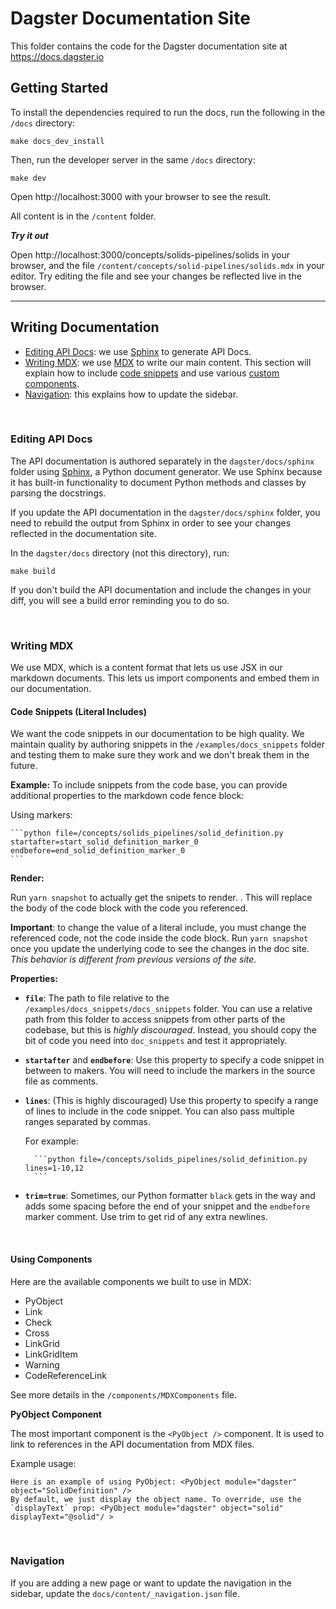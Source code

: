 # Dagster Documentation Site

This folder contains the code for the Dagster documentation site at https://docs.dagster.io

## Getting Started

To install the dependencies required to run the docs, run the following in the `/docs` directory:

```
make docs_dev_install
```

Then, run the developer server in the same `/docs` directory:

```
make dev
```

Open http://localhost:3000 with your browser to see the result.

All content is in the `/content` folder.

**_Try it out_**

Open http://localhost:3000/concepts/solids-pipelines/solids in your browser, and the file `/content/concepts/solid-pipelines/solids.mdx` in your editor. Try editing the file and see your changes be reflected live in the browser.

---

## Writing Documentation

- [Editing API Docs](#editing-api-docs): we use [Sphinx](https://www.sphinx-doc.org/en/master/) to generate API Docs.
- [Writing MDX](#writing-mdx): we use [MDX](https://mdxjs.com/table-of-components) to write our main
  content. This section will explain how to include [code snippets](#code-snippets-literal-includes)
  and use various [custom components](#using-components).
- [Navigation](#navigation): this explains how to update the sidebar.

<br />

### Editing API Docs

The API documentation is authored separately in the `dagster/docs/sphinx` folder using [Sphinx](https://www.sphinx-doc.org/en/master/), a Python document generator. We use Sphinx because it has built-in functionality to document Python methods and classes by parsing the docstrings.

If you update the API documentation in the `dagster/docs/sphinx` folder, you need to rebuild the output from Sphinx in order to see your changes reflected in the documentation site.

In the `dagster/docs` directory (not this directory), run:

```
make build
```

If you don't build the API documentation and include the changes in your diff, you will see a build error reminding you to do so.

<br />

### Writing MDX

We use MDX, which is a content format that lets us use JSX in our markdown documents. This lets us import components and embed them in our documentation.

#### Code Snippets (Literal Includes)

We want the code snippets in our documentation to be high quality. We maintain quality by authoring snippets in the `/examples/docs_snippets` folder and testing them to make sure they work and we don't break them in the future.

**Example:**
To include snippets from the code base, you can provide additional properties to the markdown code fence block:

Using markers:

    ```python file=/concepts/solids_pipelines/solid_definition.py startafter=start_solid_definition_marker_0 endbefore=end_solid_definition_marker_0
    ```

**Render:**

Run `yarn snapshot` to actually get the snipets to render. . This will replace the body of the code block with the code you referenced.

**Important**: to change the value of a literal include, you must change the referenced code, not the code inside the code block. Run `yarn snapshot` once you update the underlying code to see the changes in the doc site. _This behavior is different from previous versions of the site._

**Properties:**

- **`file`**: The path to file relative to the `/examples/docs_snippets/docs_snippets` folder. You can use a relative path from this folder to access snippets from other parts of the codebase, but this is _highly discouraged_. Instead, you should copy the bit of code you need into `doc_snippets` and test it appropriately.
- **`startafter`** and **`endbefore`**: Use this property to specify a code snippet in between to makers. You will need to include the markers in the source file as comments.
- **`lines`**: (This is highly discouraged) Use this property to specify a range of lines to include in the code snippet. You can also pass multiple ranges separated by commas.

  For example:

        ```python file=/concepts/solids_pipelines/solid_definition.py lines=1-10,12
        ```

- **`trim=true`**: Sometimes, our Python formatter `black` gets in the way and adds some spacing before the end of your snippet and the `endbefore` marker comment. Use trim to get rid of any extra newlines.

<br />

#### Using Components

Here are the available components we built to use in MDX:

- PyObject
- Link
- Check
- Cross
- LinkGrid
- LinkGridItem
- Warning
- CodeReferenceLink

See more details in the `/components/MDXComponents` file.

**PyObject Component**

The most important component is the `<PyObject />` component. It is used to link to references in the API documentation from MDX files.

Example usage:

```
Here is an example of using PyObject: <PyObject module="dagster" object="SolidDefinition" />
By default, we just display the object name. To override, use the `displayText` prop: <PyObject module="dagster" object="solid" displayText="@solid"/ >
```

<br />

### Navigation

If you are adding a new page or want to update the navigation in the sidebar, update the `docs/content/_navigation.json` file.
